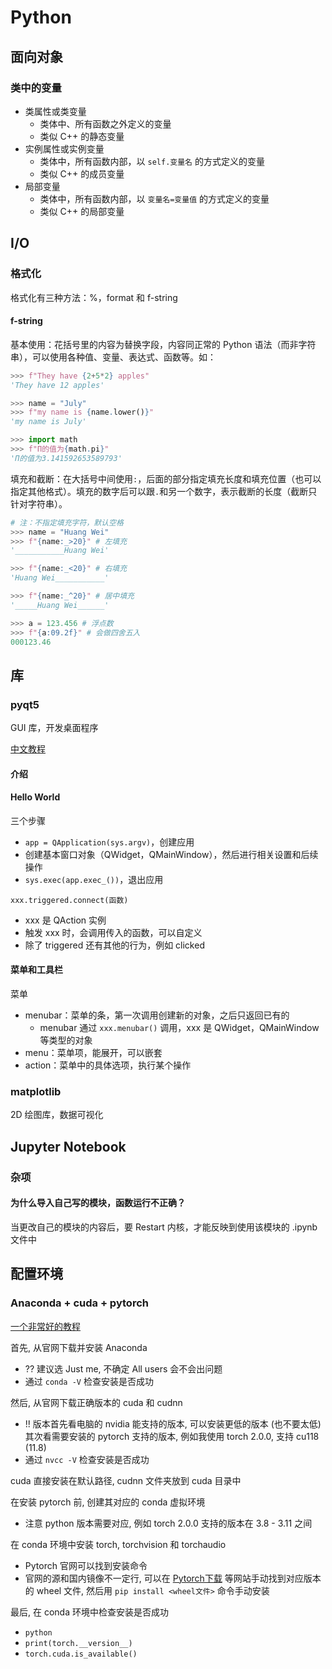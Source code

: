 # Python


## 面向对象
### 类中的变量
* 类属性或类变量
    - 类体中、所有函数之外定义的变量
    - 类似 C++ 的静态变量
* 实例属性或实例变量
    - 类体中，所有函数内部，以 `self.变量名` 的方式定义的变量
    - 类似 C++ 的成员变量
* 局部变量
    - 类体中，所有函数内部，以 `变量名=变量值` 的方式定义的变量
    - 类似 C++ 的局部变量

## I/O
### 格式化
格式化有三种方法：%，format 和 f-string

#### f-string
基本使用：花括号里的内容为替换字段，内容同正常的 Python 语法（而非字符串），可以使用各种值、变量、表达式、函数等。如：
```python
>>> f"They have {2+5*2} apples"
'They have 12 apples'

>>> name = "July"
>>> f"my name is {name.lower()}"
'my name is July'

>>> import math
>>> f"Π的值为{math.pi}"
'Π的值为3.141592653589793'
```

填充和截断：在大括号中间使用`:`，后面的部分指定填充长度和填充位置（也可以指定其他格式）。填充的数字后可以跟`.`和另一个数字，表示截断的长度（截断只针对字符串）。
```python
# 注：不指定填充字符，默认空格
>>> name = "Huang Wei"
>>> f"{name:_>20}" # 左填充
'___________Huang Wei'

>>> f"{name:_<20}" # 右填充
'Huang Wei___________'

>>> f"{name:_^20}" # 居中填充
'_____Huang Wei______'

>>> a = 123.456 # 浮点数
>>> f"{a:09.2f}" # 会做四舍五入
000123.46
```

## 库
### pyqt5
GUI 库，开发桌面程序

[中文教程](https://maicss.gitbook.io/pyqt-chinese-tutoral/)

#### 介绍
#### Hello World
三个步骤
* `app = QApplication(sys.argv)`，创建应用
* 创建基本窗口对象（QWidget，QMainWindow），然后进行相关设置和后续操作
* `sys.exec(app.exec_())`，退出应用

`xxx.triggered.connect(函数)`
* xxx 是 QAction 实例
* 触发 xxx 时，会调用传入的函数，可以自定义
* 除了 triggered 还有其他的行为，例如 clicked

#### 菜单和工具栏
菜单
* menubar：菜单的条，第一次调用创建新的对象，之后只返回已有的
    - menubar 通过 `xxx.menubar()` 调用，xxx 是 QWidget，QMainWindow 等类型的对象
* menu：菜单项，能展开，可以嵌套
* action：菜单中的具体选项，执行某个操作

### matplotlib
2D 绘图库，数据可视化

## Jupyter Notebook
### 杂项
#### 为什么导入自己写的模块，函数运行不正确？
当更改自己的模块的内容后，要 Restart 内核，才能反映到使用该模块的 .ipynb 文件中

## 配置环境
### Anaconda + cuda + pytorch
[一个非常好的教程](https://blog.csdn.net/qq_46126258/article/details/112698284)

首先, 从官网下载并安装 Anaconda
* ?? 建议选 Just me, 不确定 All users 会不会出问题
* 通过 `conda -V` 检查安装是否成功

然后, 从官网下载正确版本的 cuda 和 cudnn
* !! 版本首先看电脑的 nvidia 能支持的版本, 可以安装更低的版本 (也不要太低)
    其次看需要安装的 pytorch 支持的版本, 例如我使用 torch 2.0.0, 支持 cu118 (11.8)
* 通过 `nvcc -V` 检查安装是否成功

cuda 直接安装在默认路径, cudnn 文件夹放到 cuda 目录中

在安装 pytorch 前, 创建其对应的 conda 虚拟环境
* 注意 python 版本需要对应, 例如 torch 2.0.0 支持的版本在 3.8 - 3.11 之间

在 conda 环境中安装 torch, torchvision 和 torchaudio
* Pytorch 官网可以找到安装命令
* 官网的源和国内镜像不一定行, 可以在 [Pytorch下载](https://download.pytorch.org/whl/torch/) 等网站手动找到对应版本的 wheel 文件, 然后用 `pip install <wheel文件>` 命令手动安装

最后, 在 conda 环境中检查安装是否成功
* `python`
* `print(torch.__version__)`
* `torch.cuda.is_available()`